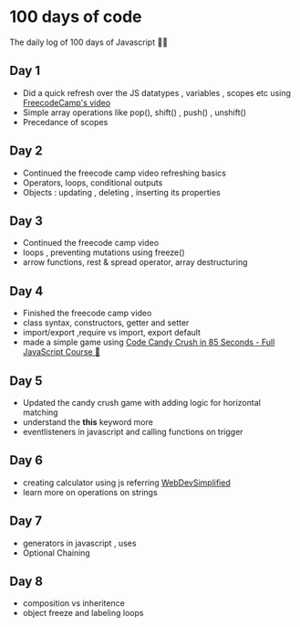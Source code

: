 # 100 days of code

The daily log of 100 days of Javascript 🧑‍💻

## Day 1

- Did a quick refresh over the JS datatypes , variables , scopes etc using [FreecodeCamp's video](https://www.youtube.com/watch?v=PkZNo7MFNFg)
- Simple array operations like pop(), shift() , push() , unshift()
- Precedance of scopes

## Day 2

- Continued the freecode camp video refreshing basics
- Operators, loops, conditional outputs
- Objects : updating , deleting , inserting its properties

## Day 3

- Continued the freecode camp video
- loops , preventing mutations using freeze()
- arrow functions, rest & spread operator, array destructuring

## Day 4

- Finished the freecode camp video
- class syntax, constructors, getter and setter
- import/export ,require vs import, export default
- made a simple game using [Code Candy Crush in 85 Seconds - Full JavaScript Course 🍬](https://www.youtube.com/watch?v=kLJWmOTbdQo)

## Day 5

- Updated the candy crush game with adding logic for horizontal matching
- understand the **this** keyword more
- eventlisteners in javascript and calling functions on trigger

## Day 6

- creating calculator using js referring [WebDevSimplified](https://www.youtube.com/watch?v=j59qQ7YWLxw)
- learn more on operations on strings

## Day 7

- generators in javascript , uses
- Optional Chaining

## Day 8

- composition vs inheritence
- object freeze and labeling loops
